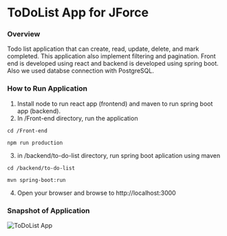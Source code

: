 # ToDoList App for JForce

### Overview
Todo list application that can create, read, update, delete, and mark completed. This application also implement filtering and pagination. Front end is developed using react and backend is developed using spring boot. Also we used databse connection with PostgreSQL. 

### How to Run Application

1. Install node to run react app (frontend) and maven to run spring boot app (backend).
2. In /Front-end directory, run the application

`cd /Front-end`

`npm run production`

3. in /backend/to-do-list directory, run spring boot aplication using maven

`cd /backend/to-do-list`

`mvn spring-boot:run`

4. Open your browser and browse to http://localhost:3000

### Snapshot of Application

![ToDoList App](https://i.imgur.com/7bjdoTW.png)
